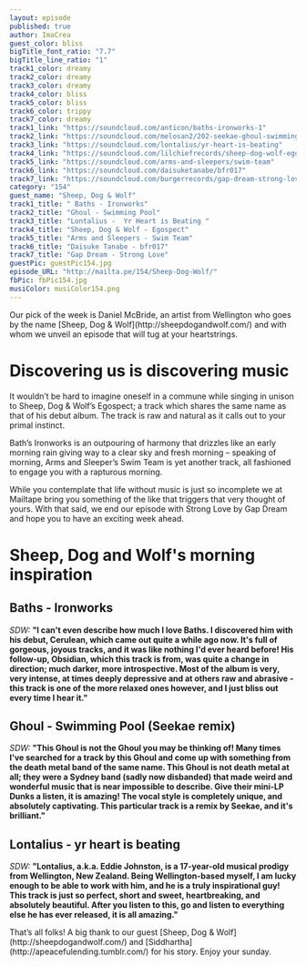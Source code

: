 ```yaml
---
layout: episode
published: true
author: ImaCrea
guest_color: bliss
bigTitle_font_ratio: "7.7"
bigTitle_line_ratio: "1"
track1_color: dreamy
track2_color: dreamy
track3_color: dreamy
track4_color: bliss
track5_color: bliss
track6_color: trippy
track7_color: dreamy
track1_link: "https://soundcloud.com/anticon/baths-ironworks-1"
track2_link: "https://soundcloud.com/melosan2/202-seekae-ghoul-swimming-pool"
track3_link: "https://soundcloud.com/lontalius/yr-heart-is-beating"
track4_link: "https://soundcloud.com/lilchiefrecords/sheep-dog-wolf-egospect"
track5_link: "https://soundcloud.com/arms-and-sleepers/swim-team"
track6_link: "https://soundcloud.com/daisuketanabe/bfr017"
track7_link: "https://soundcloud.com/burgerrecords/gap-dream-strong-love"
category: "154"
guest_name: "Sheep, Dog & Wolf"
track1_title: " Baths - Ironworks"
track2_title: "Ghoul - Swimming Pool"
track3_title: "Lontalius -  Yr Heart is Beating "
track4_title: "Sheep, Dog & Wolf - Egospect"
track5_title: "Arms and Sleepers - Swim Team"
track6_title: "Daisuke Tanabe - bfr017"
track7_title: "Gap Dream - Strong Love"
guestPic: guestPic154.jpg
episode_URL: "http://mailta.pe/154/Sheep-Dog-Wolf/"
fbPic: fbPic154.jpg
musiColor: musiColor154.png
---
```


<p id="introduction">
Our pick of the week is Daniel McBride, an artist from Wellington who goes by the name [Sheep, Dog & Wolf](http://sheepdogandwolf.com/) and with whom we unveil an episode that will tug at your heartstrings.</p>

# Discovering us is discovering music
It wouldn’t be hard to imagine oneself in a commune while singing in unison to Sheep, Dog & Wolf’s Egospect; a track which shares the same name as that of his debut album.  The track is raw and natural as it calls out to your primal instinct.

Bath’s Ironworks is an outpouring of harmony that drizzles like an early morning rain giving way to a clear sky and fresh morning – speaking of morning, Arms and Sleeper’s Swim Team is yet another track, all fashioned to engage you with a rapturous morning.  

While you contemplate that life without music is just so incomplete we at Mailtape bring you something of the like that triggers that very thought of yours.   With that said, we end our episode with Strong Love by Gap Dream and hope you to have an exciting week ahead. 


# Sheep, Dog and Wolf's morning inspiration

## Baths - Ironworks
_SDW:_ **"**I can't even describe how much I love Baths. I discovered him with his debut, Cerulean, which came out quite a while ago now. It's full of gorgeous, joyous tracks, and it was like nothing I'd ever heard before! His follow-up, Obsidian, which this track is from, was quite a change in direction; much darker, more introspective. Most of the album is very, very intense, at times deeply depressive and at others raw and abrasive - this track is one of the more relaxed ones however, and I just bliss out every time I hear it.**"**
 
## Ghoul - Swimming Pool (Seekae remix)
_SDW:_ **"**This Ghoul is not the Ghoul you may be thinking of! Many times I've searched for a track by this Ghoul and come up with something from the death metal band of the same name. This Ghoul is not death metal at all; they were a Sydney band (sadly now disbanded) that made weird and wonderful music that is near impossible to describe. Give their mini-LP Dunks a listen, it is amazing! The vocal style is completely unique, and absolutely captivating.
This particular track is a remix by Seekae, and it's brilliant.**"**
 
## Lontalius - yr heart is beating
_SDW:_ **"**Lontalius, a.k.a. Eddie Johnston, is a 17-year-old musical prodigy from Wellington, New Zealand. Being Wellington-based myself, I am lucky enough to be able to work with him, and he is a truly inspirational guy! This track is just so perfect, short and sweet, heartbreaking, and absolutely beautiful. After you listen to this, go and listen to everything else he has ever released, it is all amazing.**"**
 
<p id="outroduction">
That’s all folks! A big thank to our guest [Sheep, Dog & Wolf](http://sheepdogandwolf.com/) and [Siddhartha](http://apeacefulending.tumblr.com/) for his story. Enjoy your sunday.
</p>